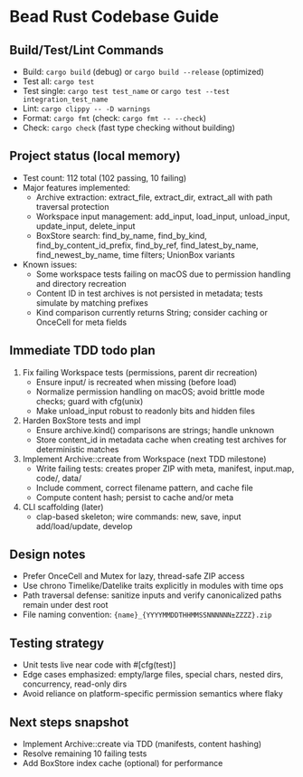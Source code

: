 # Bead Rust Codebase Guide

## Build/Test/Lint Commands
- Build: `cargo build` (debug) or `cargo build --release` (optimized)
- Test all: `cargo test`
- Test single: `cargo test test_name` or `cargo test --test integration_test_name`
- Lint: `cargo clippy -- -D warnings`
- Format: `cargo fmt` (check: `cargo fmt -- --check`)
- Check: `cargo check` (fast type checking without building)

## Project status (local memory)
- Test count: 112 total (102 passing, 10 failing)
- Major features implemented:
  - Archive extraction: extract_file, extract_dir, extract_all with path traversal protection
  - Workspace input management: add_input, load_input, unload_input, update_input, delete_input
  - BoxStore search: find_by_name, find_by_kind, find_by_content_id_prefix, find_by_ref,
    find_latest_by_name, find_newest_by_name, time filters; UnionBox variants
- Known issues:
  - Some workspace tests failing on macOS due to permission handling and directory recreation
  - Content ID in test archives is not persisted in metadata; tests simulate by matching prefixes
  - Kind comparison currently returns String; consider caching or OnceCell for meta fields

## Immediate TDD todo plan
1) Fix failing Workspace tests (permissions, parent dir recreation)
   - Ensure input/ is recreated when missing (before load)
   - Normalize permission handling on macOS; avoid brittle mode checks; guard with cfg(unix)
   - Make unload_input robust to readonly bits and hidden files
2) Harden BoxStore tests and impl
   - Ensure archive.kind() comparisons are strings; handle unknown
   - Store content_id in metadata cache when creating test archives for deterministic matches
3) Implement Archive::create from Workspace (next TDD milestone)
   - Write failing tests: creates proper ZIP with meta, manifest, input.map, code/, data/
   - Include comment, correct filename pattern, and cache file
   - Compute content hash; persist to cache and/or meta
4) CLI scaffolding (later)
   - clap-based skeleton; wire commands: new, save, input add/load/update, develop

## Design notes
- Prefer OnceCell and Mutex for lazy, thread-safe ZIP access
- Use chrono Timelike/Datelike traits explicitly in modules with time ops
- Path traversal defense: sanitize inputs and verify canonicalized paths remain under dest root
- File naming convention: `{name}_{YYYYMMDDTHHMMSSNNNNNN±ZZZZ}.zip`

## Testing strategy
- Unit tests live near code with #[cfg(test)]
- Edge cases emphasized: empty/large files, special chars, nested dirs, concurrency, read-only dirs
- Avoid reliance on platform-specific permission semantics where flaky

## Next steps snapshot
- Implement Archive::create via TDD (manifests, content hashing)
- Resolve remaining 10 failing tests
- Add BoxStore index cache (optional) for performance
